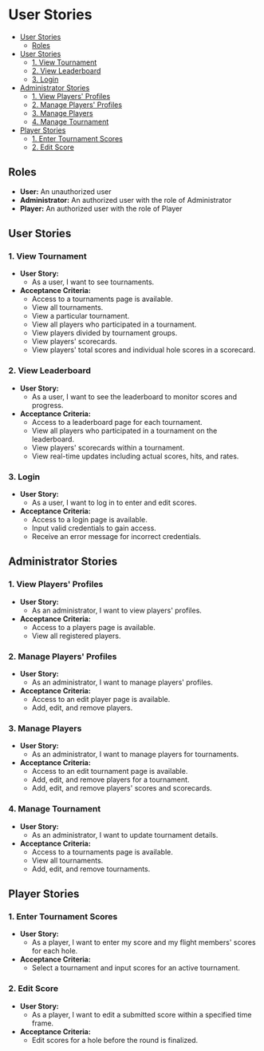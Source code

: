 # User Stories

- [User Stories](#user-stories)
    - [Roles](#roles)
- [User Stories](#user-stories-1)
    - [1. View Tournament](#1-view-tournament)
    - [2. View Leaderboard](#2-view-leaderboard)
    - [3. Login](#3-login)
- [Administrator Stories](#administrator-stories)
    - [1. View Players' Profiles](#1-view-players-profiles)
    - [2. Manage Players' Profiles](#2-manage-players-profiles)
    - [3. Manage Players](#3-manage-players)
    - [4. Manage Tournament](#4-manage-tournament)
- [Player Stories](#player-stories)
    - [1. Enter Tournament Scores](#1-enter-tournament-scores)
    - [2. Edit Score](#2-edit-score)

## Roles
- **User:** An unauthorized user
- **Administrator:** An authorized user with the role of Administrator
- **Player:** An authorized user with the role of Player

## User Stories

### 1. View Tournament
- **User Story:**
    - As a user, I want to see tournaments.
- **Acceptance Criteria:**
    - Access to a tournaments page is available.
    - View all tournaments.
    - View a particular tournament.
    - View all players who participated in a tournament.
    - View players divided by tournament groups.
    - View players' scorecards.
    - View players' total scores and individual hole scores in a scorecard.

### 2. View Leaderboard
- **User Story:**
    - As a user, I want to see the leaderboard to monitor scores and progress.
- **Acceptance Criteria:**
    - Access to a leaderboard page for each tournament.
    - View all players who participated in a tournament on the leaderboard.
    - View players' scorecards within a tournament.
    - View real-time updates including actual scores, hits, and rates.

### 3. Login
- **User Story:**
    - As a user, I want to log in to enter and edit scores.
- **Acceptance Criteria:**
    - Access to a login page is available.
    - Input valid credentials to gain access.
    - Receive an error message for incorrect credentials.

## Administrator Stories

### 1. View Players' Profiles
- **User Story:**
    - As an administrator, I want to view players' profiles.
- **Acceptance Criteria:**
    - Access to a players page is available.
    - View all registered players.

### 2. Manage Players' Profiles
- **User Story:**
    - As an administrator, I want to manage players' profiles.
- **Acceptance Criteria:**
    - Access to an edit player page is available.
    - Add, edit, and remove players.

### 3. Manage Players
- **User Story:**
    - As an administrator, I want to manage players for tournaments.
- **Acceptance Criteria:**
    - Access to an edit tournament page is available.
    - Add, edit, and remove players for a tournament.
    - Add, edit, and remove players' scores and scorecards.

### 4. Manage Tournament
- **User Story:**
    - As an administrator, I want to update tournament details.
- **Acceptance Criteria:**
    - Access to a tournaments page is available.
    - View all tournaments.
    - Add, edit, and remove tournaments.

## Player Stories

### 1. Enter Tournament Scores
- **User Story:**
    - As a player, I want to enter my score and my flight members' scores for each hole.
- **Acceptance Criteria:**
    - Select a tournament and input scores for an active tournament.

### 2. Edit Score
- **User Story:**
    - As a player, I want to edit a submitted score within a specified time frame.
- **Acceptance Criteria:**
    - Edit scores for a hole before the round is finalized.